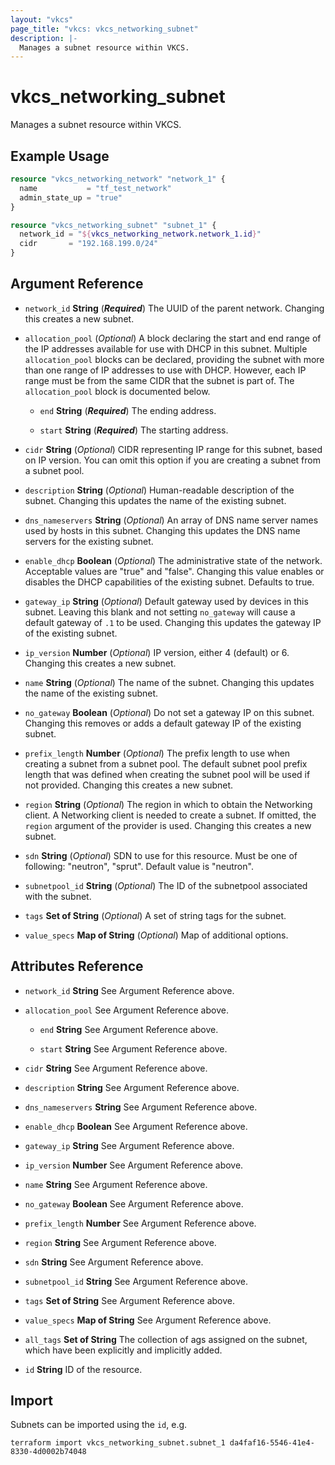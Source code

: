 ```yaml
---
layout: "vkcs"
page_title: "vkcs: vkcs_networking_subnet"
description: |-
  Manages a subnet resource within VKCS.
---
```


# vkcs_networking_subnet

Manages a subnet resource within VKCS.

## Example Usage
```terraform
resource "vkcs_networking_network" "network_1" {
  name           = "tf_test_network"
  admin_state_up = "true"
}

resource "vkcs_networking_subnet" "subnet_1" {
  network_id = "${vkcs_networking_network.network_1.id}"
  cidr       = "192.168.199.0/24"
}
```
## Argument Reference
- `network_id` **String** (***Required***) The UUID of the parent network. Changing this creates a new subnet.

- `allocation_pool` (*Optional*) A block declaring the start and end range of the IP addresses available for use with DHCP in this subnet. Multiple `allocation_pool` blocks can be declared, providing the subnet with more than one range of IP addresses to use with DHCP. However, each IP range must be from the same CIDR that the subnet is part of. The `allocation_pool` block is documented below.
  - `end` **String** (***Required***) The ending address.

  - `start` **String** (***Required***) The starting address.

- `cidr` **String** (*Optional*) CIDR representing IP range for this subnet, based on IP version. You can omit this option if you are creating a subnet from a subnet pool.

- `description` **String** (*Optional*) Human-readable description of the subnet. Changing this updates the name of the existing subnet.

- `dns_nameservers` **String** (*Optional*) An array of DNS name server names used by hosts in this subnet. Changing this updates the DNS name servers for the existing subnet.

- `enable_dhcp` **Boolean** (*Optional*) The administrative state of the network. Acceptable values are "true" and "false". Changing this value enables or disables the DHCP capabilities of the existing subnet. Defaults to true.

- `gateway_ip` **String** (*Optional*) Default gateway used by devices in this subnet. Leaving this blank and not setting `no_gateway` will cause a default gateway of `.1` to be used. Changing this updates the gateway IP of the existing subnet.

- `ip_version` **Number** (*Optional*) IP version, either 4 (default) or 6. Changing this creates a new subnet.

- `name` **String** (*Optional*) The name of the subnet. Changing this updates the name of the existing subnet.

- `no_gateway` **Boolean** (*Optional*) Do not set a gateway IP on this subnet. Changing this removes or adds a default gateway IP of the existing subnet.

- `prefix_length` **Number** (*Optional*) The prefix length to use when creating a subnet from a subnet pool. The default subnet pool prefix length that was defined when creating the subnet pool will be used if not provided. Changing this creates a new subnet.

- `region` **String** (*Optional*) The region in which to obtain the Networking client. A Networking client is needed to create a subnet. If omitted, the `region` argument of the provider is used. Changing this creates a new subnet.

- `sdn` **String** (*Optional*) SDN to use for this resource. Must be one of following: "neutron", "sprut". Default value is "neutron".

- `subnetpool_id` **String** (*Optional*) The ID of the subnetpool associated with the subnet.

- `tags` <strong>Set of </strong>**String** (*Optional*) A set of string tags for the subnet.

- `value_specs` <strong>Map of </strong>**String** (*Optional*) Map of additional options.


## Attributes Reference
- `network_id` **String** See Argument Reference above.

- `allocation_pool`  See Argument Reference above.
  - `end` **String** See Argument Reference above.

  - `start` **String** See Argument Reference above.

- `cidr` **String** See Argument Reference above.

- `description` **String** See Argument Reference above.

- `dns_nameservers` **String** See Argument Reference above.

- `enable_dhcp` **Boolean** See Argument Reference above.

- `gateway_ip` **String** See Argument Reference above.

- `ip_version` **Number** See Argument Reference above.

- `name` **String** See Argument Reference above.

- `no_gateway` **Boolean** See Argument Reference above.

- `prefix_length` **Number** See Argument Reference above.

- `region` **String** See Argument Reference above.

- `sdn` **String** See Argument Reference above.

- `subnetpool_id` **String** See Argument Reference above.

- `tags` <strong>Set of </strong>**String** See Argument Reference above.

- `value_specs` <strong>Map of </strong>**String** See Argument Reference above.

- `all_tags` <strong>Set of </strong>**String** The collection of ags assigned on the subnet, which have been explicitly and implicitly added.

- `id` **String** ID of the resource.



## Import

Subnets can be imported using the `id`, e.g.

```shell
terraform import vkcs_networking_subnet.subnet_1 da4faf16-5546-41e4-8330-4d0002b74048
```
